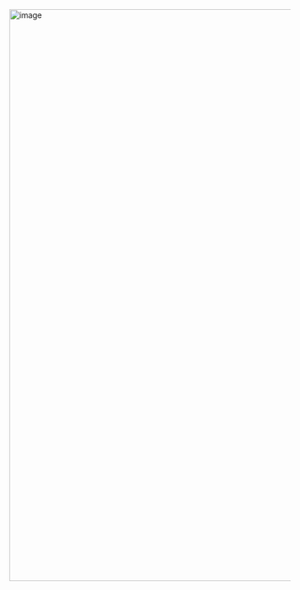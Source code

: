 <img width="613" height="1022" alt="image" src="https://github.com/user-attachments/assets/e7da61dd-e640-45f9-9bfe-17016fdf8c58" />
